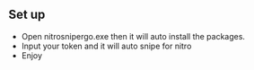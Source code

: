 ## Set up

- Open nitrosnipergo.exe then it will auto install the packages.
- Input your token and it will auto snipe for nitro
- Enjoy
